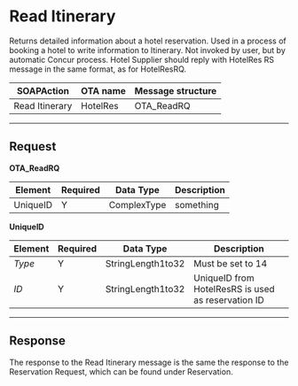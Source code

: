# Read Itinerary

Returns detailed information about a hotel reservation. Used in a process of booking a hotel to write information to Itinerary. Not invoked by user, but by automatic Concur process. Hotel Supplier should reply with HotelRes RS message in the same format, as for HotelResRQ. 

|  SOAPAction |	OTA name | Message structure | 
|----------|-----------|---------------------|
| Read Itinerary | HotelRes | OTA_ReadRQ |

---

## Request

**OTA_ReadRQ**

|  Element |	Required | Data Type 	|  Description |
|----------|-----------|---------------------------|-|
| UniqueID | Y | ComplexType	| something |


**UniqueID**

|  Element |	Required | Data Type 	|  Description |
|----------|-----------|---------------------------|-|
| *Type* | Y | StringLength1to32	| Must be set to 14 | 
| *ID* | Y | StringLength1to32	| UniqueID from HotelResRS is used as reservation ID |

---

## Response

The response to the Read Itinerary message is the same the response to the Reservation Request, which can be found under Reservation.
